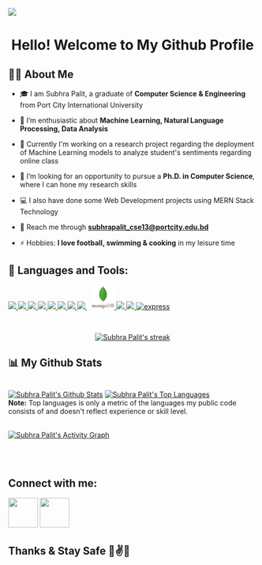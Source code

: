 <a href="#"><img width="auto" height="50%" src="https://user-images.githubusercontent.com/74038190/241765440-80728820-e06b-4f96-9c9e-9df46f0cc0a5.gif"/></a>

<!-- <a href="#"><img width="100%" height="auto" src="https://i.imgur.com/iXuL1HG.png" height="175px"/></a> -->

<h1 align="center">Hello! Welcome to My Github Profile</h1>
<!-- <h3 align="center">I'm a passionate Full Stack Developer from India.</h3>https://raw.githubusercontent.com/MartinHeinz/MartinHeinz/master/wave.gif -->



## 🙋‍♂️ About Me

- 🎓 I am Subhra Palit, a graduate of **Computer Science & Engineering** from Port City International University  

- 🔭 I’m enthusiastic about **Machine Learning, Natural Language Processing, Data Analysis**
<!-- - 🔭 I’m currently working on **[Covid-19 Tracker](https://covid-19-tracker-e4bda.web.app/)** -->

- 🎯 Currently I'm working on a research project regarding the deployment of Machine Learning models to analyze student's sentiments regarding online class 
<!-- - 🌱 I’m currently learning **Data Structures and Algorithms.** -->

- 📌 I’m looking for an opportunity to pursue a **Ph.D. in Computer Science**, where I can hone my research skills

- 💻  I also have done some Web Development projects using MERN Stack Technology 

<!-- - 👨‍💻 All of my projects are available at **[My Portfolio](https://subhamraoniar.com)** -->

- 💌 Reach me through **subhrapalit_cse13@portcity.edu.bd** 

- ⚡ Hobbies: **I love football, swimming & cooking** in my leisure time

## 🚀 Languages and Tools:

<p align="left"> 
    <a href="https://reactjs.org/" target="_blank"> <img src="https://img.icons8.com/color/48/000000/react-native.png"/> </a>
    <a href="https://developer.mozilla.org/en-US/docs/Web/JavaScript" target="_blank"> <img src="https://img.icons8.com/color/48/000000/javascript.png"/> </a> 
    <a href="https://www.w3.org/html/" target="_blank"> <img src="https://img.icons8.com/color/48/000000/html-5.png"/> </a> 
    <a href="https://www.w3schools.com/css/" target="_blank"> <img src="https://img.icons8.com/color/48/000000/css3.png"/> </a> 
    <a href="https://getbootstrap.com" target="_blank"> <img src="https://img.icons8.com/color/48/000000/bootstrap.png"/> </a> 
    <a href="https://mui.com/" target="_blank"> <img src="https://img.icons8.com/color/48/000000/material-ui.png"/> </a> 
    <a href="https://www.python.org" target="_blank"> <img src="https://img.icons8.com/color/48/000000/python.png"/> </a> 
    <a style="padding-right:8px;" href="https://nodejs.org" target="_blank"> <img src="https://img.icons8.com/color/48/000000/nodejs.png"/> </a> 
    <!-- <a style="padding-right:8px;" href="https://www.mongodb.com/" target="_blank"> <img src="https://img.icons8.com/fluent/48/000000/mongodb.png"/> </a> -->
    <a href="https://www.mongodb.com/" target="_blank"> <img src="https://raw.githubusercontent.com/devicons/devicon/master/icons/mongodb/mongodb-original-wordmark.svg" alt="mongodb" width="48" height="48"/> </a> 
    <a href="https://firebase.google.com/" target="_blank"> <img src="https://img.icons8.com/color/48/000000/firebase.png"/> </a> 
    <!-- <a href="https://postman.com" target="_blank"> <img src="https://www.vectorlogo.zone/logos/getpostman/getpostman-icon.svg" alt="postman" width="45" height="45"/> </a>    -->
    <a href="https://git-scm.com/" target="_blank"> <img src="https://img.icons8.com/color/48/000000/git.png"/> </a> 
    <!-- <a href="https://www.jenkins.io" target="_blank"> <img src="https://www.vectorlogo.zone/logos/jenkins/jenkins-icon.svg" alt="jenkins" width="48" height="48"/> </a>  -->
    <!-- <a href="https://redux.js.org" target="_blank"> <img src="https://img.icons8.com/color/48/000000/redux.png"/> </a> -->
    <a href="https://expressjs.com" target="_blank"> <img src="https://expressjs.com/images/express-facebook-share.png" alt="express" width="40" height="40"/> </a>
</p>

<!-- [![React Badge](https://img.shields.io/badge/-React-61DBFB?style=for-the-badge&labelColor=black&logo=react&logoColor=61DBFB)](#)  [![Javascript Badge](https://img.shields.io/badge/-Javascript-F0DB4F?style=for-the-badge&labelColor=black&logo=javascript&logoColor=F0DB4F)](#) [![Typescript Badge](https://img.shields.io/badge/-Typescript-007acc?style=for-the-badge&labelColor=black&logo=typescript&logoColor=007acc)](#) [![Nodejs Badge](https://img.shields.io/badge/-Nodejs-3C873A?style=for-the-badge&labelColor=black&logo=node.js&logoColor=3C873A)](#) [![GraphQL Badge](https://img.shields.io/badge/-GraphQl-e535ab?style=for-the-badge&labelColor=black&logo=node.js&logoColor=e535ab)](#) -->
<br/>

<p align="center">
    <a href="https://github.com/subhrapalit/github-readme-streak-stats">
        <img title="🔥 Get streak stats for your profile at git.io/streak-stats" alt="Subhra Palit's streak" src="https://github-readme-streak-stats.herokuapp.com?user=subhrapalit&theme=neon-palenight&hide_border=true&date_format=M%20j%5B%2C%20Y%5D&background=0C0B48"/>
    </a>
</p>

## 📊 My Github Stats

  <br/>
    <a href="https://github.com/subhrapalit/github-readme-stats"><img alt="Subhra Palit's Github Stats" src="https://github-readme-stats.vercel.app/api?username=subhrapalit&theme=nightowl&show_icons=true&count_private=true" /></a>
  <a href="https://github.com/subhrapalit/github-readme-stats"><img alt="Subhra Palit's Top Languages" src="https://github-readme-stats.vercel.app/api/top-langs/?username=subhrapalit&langs_count=8&count_private=true&layout=compact&theme=radical&hide_border=true&bg_color=020656" /></a>
  <br/>
  <b>Note:</b> Top languages is only a metric of the languages my public code consists of and doesn't reflect experience or skill level.


<br/>
<br/>

<a href="https://github.com/subhrapalit/github-readme-activity-graph"><img alt="Subhra Palit's Activity Graph" src="https://activity-graph.herokuapp.com/graph?username=subhrapalit&bg_color=040A4A&color=F50551&line=09C1DE&point=FFFFFF&hide_border=true" /></a>

<br/>
<br/>

## Connect with me:
<p align="left">


<!--<a href = "https://github.com/subhrapalit"><img src="https://img.icons8.com/material-outlined/48/000000/github.png"/></a>-->
<a href = "https://twitter.com/PalitSubhro"><img src="https://user-images.githubusercontent.com/74038190/235294011-b8074c31-9097-4a65-a594-4151b58743a8.gif" width="60px" height="60px"/></a>
<a href = "https://www.linkedin.com/in/subhra-palit/"><img src="https://user-images.githubusercontent.com/74038190/235294012-0a55e343-37ad-4b0f-924f-c8431d9d2483.gif" width="60px" height="60px"/></a>    
</p>
<!-- <a href = "https://www.linkedin.com/in/subham-raoniar/"><img src="https://img.icons8.com/fluent/48/000000/linkedin.png"/></a> -->
<!-- <a href = "https://www.instagram.com/subhamraoniar/"><img src="https://img.icons8.com/fluent/48/000000/instagram-new.png"/></a> -->
<!-- <a href = "https://www.youtube.com/channel/UC-NXT1lYAOPa3lrgWXqvuHA"><img src="https://img.icons8.com/color/48/000000/youtube-play.png"/></a> -->



<!-- ## ❤ Views and Followers
<a href="https://github.com/Meghna-DAS/github-profile-views-counter">
    <img src="https://komarev.com/ghpvc/?username=SubhamRaoniar28">
</a>
<a href="https://github.com/SubhamRaoniar28?tab=followers"><img src="https://img.shields.io/github/followers/SubhamRaoniar28?label=Followers&style=social" alt="GitHub Badge"></a> -->

## Thanks & Stay Safe 🙏✌💖
